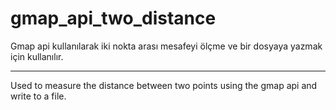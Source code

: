 # gmap_api_two_distance
Gmap api kullanılarak iki nokta arası mesafeyi ölçme ve bir dosyaya yazmak için kullanılır.

--------------------------------------------

Used to measure the distance between two points using the gmap api and write to a file.

